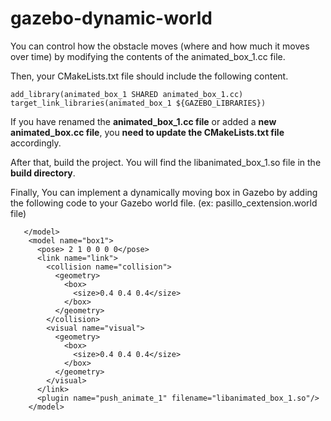 # gazebo-dynamic-world

You can control how the obstacle moves (where and how much it moves over time) by modifying the contents of the animated_box_1.cc file.

Then, your CMakeLists.txt file should include the following content. 
```
add_library(animated_box_1 SHARED animated_box_1.cc)
target_link_libraries(animated_box_1 ${GAZEBO_LIBRARIES})
```
If you have renamed the **animated_box_1.cc file** or added a **new animated_box.cc file**, you **need to update the CMakeLists.txt file** accordingly.


After that, build the project. You will find the libanimated_box_1.so file in the **build directory**.

Finally, You can implement a dynamically moving box in Gazebo by adding the following code to your Gazebo world file.       (ex: pasillo_cextension.world file)

```
   </model>
    <model name="box1">
      <pose> 2 1 0 0 0 0</pose>
      <link name="link">
        <collision name="collision">
          <geometry>
            <box>
              <size>0.4 0.4 0.4</size>
            </box>
          </geometry>
        </collision>
        <visual name="visual">
          <geometry>
            <box>
              <size>0.4 0.4 0.4</size>
            </box>
          </geometry>
        </visual>
      </link>
      <plugin name="push_animate_1" filename="libanimated_box_1.so"/>
    </model>   
```

